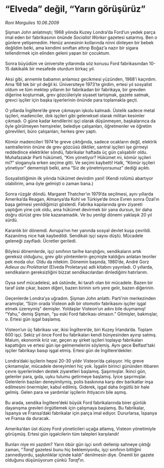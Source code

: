# “Elveda” değil, “Yarın görüşürüz”

*Roni Margulies 10.06.2009*

<div class="taraf_structure_2col_1zq">
<div class="margen_n">



 <p>Şişman John anlatmıştı; 1968 yılında Kuzey Londra’da Ford’un yedek parça imal eden bir fabrikasının önünde <i>Socialist Worker</i> gazetesi satarmış. Ben o günlere yetişemedim. Henüz annesinin kollarında ninni dinleyen bir bebek değildim belki, ama kendimi sınıftan attırıp Boğaz’a nazır bir sigara tellendirmek için elinden geleni yapan bir çocuktum. <br/><br/>Sonra büyüdüm ve üniversite yıllarımda söz konusu Ford fabrikasından 10-15 dakikalık bir mesafede oturdum birkaç yıl. <br/><br/>Aksi gibi, annemle babamın anlamsız gecikmesi yüzünden, 1968’i kaçırdım. Ama ’68 tek bir yıl değil ki. Üniversiteye 1973’te girdim, ertesi yıl sosyalist oldum ve tüm mektep yıllarım bir fabrikadan bir fabrikaya, bir grevden diğerine koşturmak, grev gözcüleriyle siyaset tartışmak, gazete satmak, grevci işçiler için başka işyerlerinin önünde para toplamakla geçti. <br/><br/>O yıllarda İngiltere’de greve çıkmayan işkolu kalmadı. Üstelik sadece metal işçileri, madenciler, dok işçileri gibi geleneksel olarak militan kesimler çıkmadı. O güne kadar kendilerini işçi olarak düşünmeyen, başkalarınca da öyle görülmeyen hemşireler, belediye çalışanları, öğretmenler ve öğretim görevlileri, büro çalışanları, herkes grev yaptı. <br/><br/>Kömür madencileri 1974’te greve çıktığında, sadece ocakların değil, elektrik santrallerinin önüne de grev gözcüsü diktiler, santral işçileri işe girmeyi reddedince elektrikler söndü, fabrikalar haftada üç gün çalışabilir oldu. Muhafazakâr Parti hükümeti, “Kim yönetiyor? Hükümet mi, kömür işçileri mi?” sloganıyla erken seçime gitti. Ve seçimi kaybetti! Halk, “Kömür işçileri yönetiyor” dememişti belki, ama “Siz de yönetmiyorsunuz” dediği açıktı. <br/><br/>Sosyalistliğimin ilk yılında hükümet devirdim yani! (Kendi rolümü abartıyor olabilirim, ama öyle gelmişti o zaman bana.) <br/><br/>Sonra rüzgâr döndü. Margaret Thatcher’ın 1979’da seçilmesi, aynı yıllarda Amerika’da Reagan, Almanya’da Kohl ve Türkiye’de önce Evren sonra Özal’ın başa gelmesi yenildiğimizi gösterdi. Fabrika kapılarında grev ziyareti yaptığım yine çok oldu, ama hükümet devirmek bir yana dursun, bir daha doğru dürüst grev bile kazanamadık. Ve bu yenilgi dönemi yaklaşık 20 yıl sürdü. <br/><br/>Karanlık bir dönemdi. Avrupa’nın her yanında sosyal devlet kuşa çevrildi. Kazanılmış nice hak kaybedildi. Sendikalı işçi sayısı düştü. Mücadele geleneği zayıfladı. Ücretler geriledi. <br/><br/>Böylesi dönemlerde, işçi sınıfının tarihe karıştığını, sendikaların artık gereksiz olduğunu, grev gibi yöntemlerin geçmişte kaldığını anlatan teoriler pek moda olur. Oldu da nitekim. Dönemin başında, 1980’de, André Gorz<i> Adieux au Prolétariat</i> (Elveda Proletarya) adlı kitabını yayınladı. O yıllarda, sendikaların gereksizliğini bizzat sendikacılardan dinlediğimi hatırlarım. <br/><br/>Oysa sınıf mücadelesi, adı üstünde, iki tarafı olan bir mücadele. Bazen bir taraf üste çıkar, bazen diğeri, bazen birinin sırtı yere gelir, bazen diğerinin. <br/><br/>Geçenlerde Londra’ya uğradım. Şişman John anlattı. Parti’nin merkezinden aramışlar, “Sizin orada Visteon adlı bir otomotiv fabrikasını işçiler işgal etmek üzereymiş” demişler. Yoldaşlar Visteon’un adını bile duymamış! “Yahu,” demiş Şişman, “şu eski Ford fabrikası olmasın.” Gitmişler, bakmışlar, o. Ertesi gün işgal başlamış. <br/><br/>Visteon’un üç fabrikası var, ikisi İngiltere’de, biri Kuzey İrlanda’da. Toplam 600 işçi. Sekiz yıl önce Ford bu fabrikaları kendi bünyesinden ayırıp satmış. Malum, ekonomik kriz var, geçen ay şirket işçileri toplayıp fabrikaları kapattığını ve ertesi gün işe gelmemelerini söylemiş. Aynı gece Belfast’taki işçiler fabrikayı basıp işgal etmiş. Ertesi gün de İngiltere’dekiler. <br/><br/>Londra’daki işçilerin hepsi 20-30 yıldır Visteon’da çalışıyor. Hiç greve çıkmamışlar, mücadele deneyimleri hiç yok. İşgalin birinci gününden itibaren çevre işyerlerinden destek ziyaretleri başlamış. Şaşırmışlar. İkinci gün, gelenler para, gıda, uyku tulumu getirmeye başlamış. İyice şaşırmışlar. Gelenlerin bazıları deneyimliymiş, polis baskınına karşı dev barikatlar inşa edilmesini önermişler, kabul edilmiş. Giderek, işgal daha örgütlü bir hale gelmiş. Gelen para ve yardımlar işçilerin ihtiyacını bile aşmış. <br/><br/>Bu arada, sendika İngiltere’deki büyük Ford fabrikalarında birer günlük dayanışma grevleri örgütlemek için çalışmaya başlamış. Bu fabrikalar, İspanya ve Fransa’daki fabrikalar için parça imal ediyor. Dururlarsa, İspanya ve Fransa da duracak. <br/><br/>Amerika’dan üst düzey Ford yöneticileri uçağa atlamış, Visteon yönetimiyle görüşmüş. Ertesi gün işgalcilerin tüm talepleri karşılandı! <br/><br/>Bunları niye mi yazdım? Yarın öbür gün işçi sınıfı dellenip sahneye çıktığı zaman, “<i>Taraf</i> gazetesi bunu hiç beklemiyordu, işçi sınıfının bittiğini zannediyordu, şaşkınlıklar içinde kaldı” denilmesin diye. Önemli bir gazete olduğunu düşünüyorum çünkü <i>Taraf</i>’ın.</p>
<br/>
<br/>
<br/>



<br/>


<div id="taraf_not">
</div>

</div>


</div>
